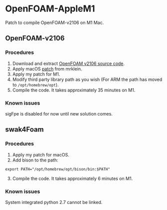 # OpenFOAM-AppleM1

Patch to compile OpenFOAM-v2106 on M1 Mac.

## OpenFOAM-v2106
### Procedures
1. Download and extract [OpenFOAM v2106 source code](https://dl.openfoam.com/source/v2106/OpenFOAM-v2106.tgz).
2. Apply macOS [patch](https://github.com/mrklein/openfoam-os-x/blob/master/OpenFOAM-v2106.patch) from mrklein.
3. Apply my patch for M1.
4. Modify third party library path as you wish (For ARM the path has moved to `/opt/homebrew/opt`).
5. Compile the code. It takes approximately 35 minutes on M1.

### Known issues
sigFpe is disabled for now until new solution comes.

## swak4Foam
### Procedures
1. Apply my patch for macOS.
2. Add bison to the path:
```
export PATH="/opt/homebrew/opt/bison/bin:$PATH"
```
3. Compile the code. It takes approximately 6 minutes on M1.

### Known issues
System integrated python 2.7 cannot be linked.
